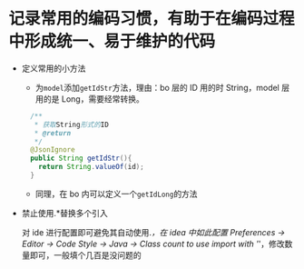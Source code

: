 # 记录常用的编码习惯，有助于在编码过程中形成统一、易于维护的代码

- 定义常用的小方法

  - 为`model`添加`getIdStr`方法，理由：bo 层的 ID 用的时 String，model 层用的是 Long，需要经常转换。

  ```java
    /**
     * 获取String形式的ID
     * @return
     */
    @JsonIgnore
    public String getIdStr(){
      return String.valueOf(id);
    }
  ```

  - 同理，在 bo 内可以定义一个`getIdLong`的方法

- 禁止使用.\*替换多个引入

  对 ide 进行配置即可避免其自动使用._，在 idea 中如此配置 Preferences -> Editor -> Code Style -> Java -> Class count to use import with '_'，修改数量即可，一般填个几百是没问题的
